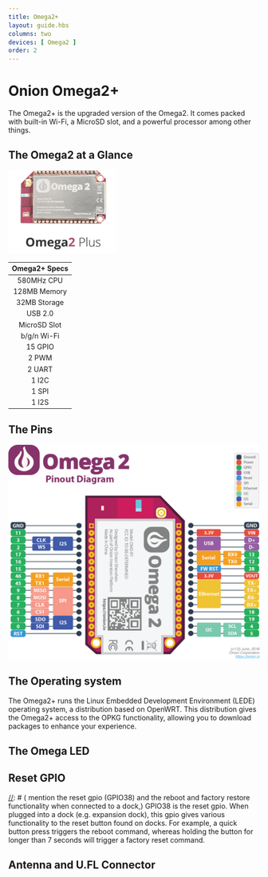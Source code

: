 ```yaml
---
title: Omega2+
layout: guide.hbs
columns: two
devices: [ Omega2 ]
order: 2
---
```


# Onion Omega2+

The Omega2+ is the upgraded version of the Omega2. It comes packed with built-in Wi-Fi, a MicroSD slot, and a powerful processor among other things.

## The Omega2 at a Glance

![omega2Plus](../img/omega-2p-pic.png)

| Omega2+ Specs  |
| :-------------: |
| 580MHz CPU |
| 128MB Memory |
|  32MB Storage |
| USB 2.0 |
| MicroSD Slot |
| b/g/n Wi-Fi |
| 15 GPIO |
| 2 PWM |
| 2 UART |
| 1 I2C |
| 1 SPI |
| 1 I2S |
## The Pins

![pinout](../img/omega-2-pinout-diagram.png)

[//]: # (LATER: include section on the 50pin connector)


## The Operating system

[//]: # (Linux operating system: LEDE blah blah)
The Omega2+ runs the Linux Embedded Development Environment (LEDE) operating system, a distribution based on OpenWRT. This distribution gives the Omega2+ access to the OPKG functionality, allowing you to download packages to enhance your experience.

## The Omega LED

[//]: # ( Info on the Omega LED, state that it uses GPIO44, link to Omega LED article)

## Reset GPIO

[//]: # ( mention the reset gpio (GPIO38) and the reboot and factory restore functionality when connected to a dock,)
GPIO38 is the reset gpio. When plugged into a dock (e.g. expansion dock), this gpio gives various functionality to the reset button found on docks. For example, a quick button press triggers the reboot command, whereas holding the button for longer than 7 seconds will trigger a factory reset command.

[//]: # ( leave this out for now)
[//]: # ( ## MicroSD Card Slot)

[//]: # ( little explanation of the MicroSD Slot)
[//]: # ( images & explanation of proper sd card insertion and removal)

## Antenna and U.FL Connector

[//]: # ( Description of SMT antenna used on the Omega, mention that it's directional, have a diagram of the directionality)
[//]: # ( Describe that U.FL connector can be used to connect other, bigger antennas)

[//]: # ( leave this out for now)
[//]: # (## Mechanical Drawing)

[//]: # ( insert mechanical drawing image, link to repo)
